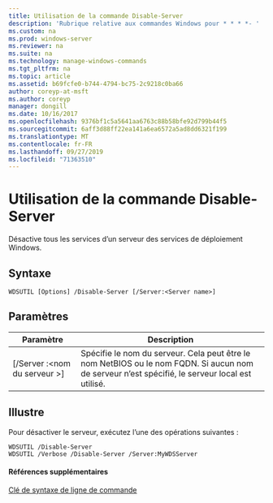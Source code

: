 ```yaml
---
title: Utilisation de la commande Disable-Server
description: 'Rubrique relative aux commandes Windows pour * * * *- '
ms.custom: na
ms.prod: windows-server
ms.reviewer: na
ms.suite: na
ms.technology: manage-windows-commands
ms.tgt_pltfrm: na
ms.topic: article
ms.assetid: b69fcfe0-b744-4794-bc75-2c9218c0ba66
author: coreyp-at-msft
ms.author: coreyp
manager: dongill
ms.date: 10/16/2017
ms.openlocfilehash: 9376bf1c5a5641aa6763c88b58bfe92d799b44f5
ms.sourcegitcommit: 6aff3d88ff22ea141a6ea6572a5ad8dd6321f199
ms.translationtype: MT
ms.contentlocale: fr-FR
ms.lasthandoff: 09/27/2019
ms.locfileid: "71363510"
---
```

# <a name="using-the-disable-server-command"></a>Utilisation de la commande Disable-Server



Désactive tous les services d’un serveur des services de déploiement Windows.

## <a name="syntax"></a>Syntaxe

```
WDSUTIL [Options] /Disable-Server [/Server:<Server name>]
```

## <a name="parameters"></a>Paramètres

|Paramètre|Description|
|---------|-----------|
|[/Server :\<nom du serveur >]|Spécifie le nom du serveur. Cela peut être le nom NetBIOS ou le nom FQDN. Si aucun nom de serveur n’est spécifié, le serveur local est utilisé.|

## <a name="BKMK_examples"></a>Illustre

Pour désactiver le serveur, exécutez l’une des opérations suivantes :
```
WDSUTIL /Disable-Server
WDSUTIL /Verbose /Disable-Server /Server:MyWDSServer
```

#### <a name="additional-references"></a>Références supplémentaires

[Clé de syntaxe de ligne de commande](command-line-syntax-key.md)

